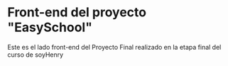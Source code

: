 # Front-end del proyecto "EasySchool"

Este es el lado front-end del Proyecto Final realizado en la etapa final del curso de soyHenry
